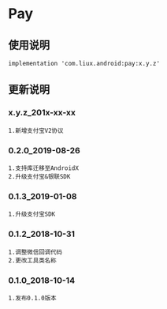 Pay
===

使用说明
---
```
implementation 'com.liux.android:pay:x.y.z'
```

更新说明
---
### x.y.z_201x-xx-xx
    1.新增支付宝V2协议

### 0.2.0_2019-08-26
    1.支持库迁移至AndroidX
    2.升级支付宝&银联SDK

### 0.1.3_2019-01-08
    1.升级支付宝SDK

### 0.1.2_2018-10-31
    1.调整微信回调代码
    2.更改工具类名称

### 0.1.0_2018-10-14
    1.发布0.1.0版本
